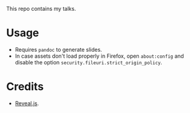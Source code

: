 This repo contains my talks.

# Usage

* Requires `pandoc` to generate slides.
* In case assets don't load properly in Firefox, open `about:config` and disable the option `security.fileuri.strict_origin_policy`.

# Credits

* [Reveal.js](https://revealjs.com/).

